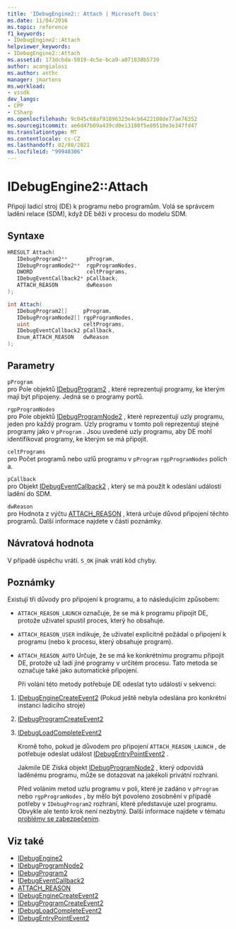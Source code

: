 ```yaml
---
title: 'IDebugEngine2:: Attach | Microsoft Docs'
ms.date: 11/04/2016
ms.topic: reference
f1_keywords:
- IDebugEngine2::Attach
helpviewer_keywords:
- IDebugEngine2::Attach
ms.assetid: 173dcbda-5019-4c5e-bca9-a071838b5739
author: acangialosi
ms.author: anthc
manager: jmartens
ms.workload:
- vssdk
dev_langs:
- CPP
- CSharp
ms.openlocfilehash: 9c045c68af91896323e4cb6422108de77ae76352
ms.sourcegitcommit: ae6d47b09a439cd0e13180f5e89510e3e347fd47
ms.translationtype: MT
ms.contentlocale: cs-CZ
ms.lasthandoff: 02/08/2021
ms.locfileid: "99948306"
---
```

# <a name="idebugengine2attach"></a>IDebugEngine2::Attach
Připojí ladicí stroj (DE) k programu nebo programům. Volá se správcem ladění relace (SDM), když DE běží v procesu do modelu SDM.

## <a name="syntax"></a>Syntaxe

```cpp
HRESULT Attach( 
   IDebugProgram2**      pProgram,
   IDebugProgramNode2**  rgpProgramNodes,
   DWORD                 celtPrograms,
   IDebugEventCallback2* pCallback,
   ATTACH_REASON         dwReason
);
```

```csharp
int Attach( 
   IDebugProgram2[]     pProgram,
   IDebugProgramNode2[] rgpProgramNodes,
   uint                 celtPrograms,
   IDebugEventCallback2 pCallback,
   Enum_ATTACH_REASON   dwReason
);
```

## <a name="parameters"></a>Parametry
`pProgram`\
pro Pole objektů [IDebugProgram2](../../../extensibility/debugger/reference/idebugprogram2.md) , které reprezentují programy, ke kterým mají být připojeny. Jedná se o programy portů.

`rgpProgramNodes`\
pro Pole objektů [IDebugProgramNode2](../../../extensibility/debugger/reference/idebugprogramnode2.md) , které reprezentují uzly programu, jeden pro každý program. Uzly programu v tomto poli reprezentují stejné programy jako v `pProgram` . Jsou uvedené uzly programu, aby DE mohl identifikovat programy, ke kterým se má připojit.

`celtPrograms`\
pro Počet programů nebo uzlů programu v `pProgram` `rgpProgramNodes` polích a.

`pCallback`\
pro Objekt [IDebugEventCallback2](../../../extensibility/debugger/reference/idebugeventcallback2.md) , který se má použít k odeslání událostí ladění do SDM.

`dwReason`\
pro Hodnota z výčtu [ATTACH_REASON](../../../extensibility/debugger/reference/attach-reason.md) , která určuje důvod připojení těchto programů. Další informace najdete v části poznámky.

## <a name="return-value"></a>Návratová hodnota
 V případě úspěchu vrátí. `S_OK` jinak vrátí kód chyby.

## <a name="remarks"></a>Poznámky
 Existují tři důvody pro připojení k programu, a to následujícím způsobem:

- `ATTACH_REASON_LAUNCH` označuje, že se má k programu připojit DE, protože uživatel spustil proces, který ho obsahuje.

- `ATTACH_REASON_USER` indikuje, že uživatel explicitně požádal o připojení k programu (nebo k procesu, který obsahuje program).

- `ATTACH_REASON_AUTO` Určuje, že se má ke konkrétnímu programu připojit DE, protože už ladí jiné programy v určitém procesu. Tato metoda se označuje také jako automatické připojení.

  Při volání této metody potřebuje DE odeslat tyto události v sekvenci:

1. [IDebugEngineCreateEvent2](../../../extensibility/debugger/reference/idebugenginecreateevent2.md) (Pokud ještě nebyla odeslána pro konkrétní instanci ladicího stroje)

2. [IDebugProgramCreateEvent2](../../../extensibility/debugger/reference/idebugprogramcreateevent2.md)

3. [IDebugLoadCompleteEvent2](../../../extensibility/debugger/reference/idebugloadcompleteevent2.md)

   Kromě toho, pokud je důvodem pro připojení `ATTACH_REASON_LAUNCH` , de potřebuje odeslat událost [IDebugEntryPointEvent2](../../../extensibility/debugger/reference/idebugentrypointevent2.md) .

   Jakmile DE Získá objekt [IDebugProgramNode2](../../../extensibility/debugger/reference/idebugprogramnode2.md) , který odpovídá laděnému programu, může se dotazovat na jakékoli privátní rozhraní.

   Před voláním metod uzlu programu v poli, které je zadáno v `pProgram` nebo `rgpProgramNodes` , by mělo být povoleno zosobnění v případě potřeby v `IDebugProgram2` rozhraní, které představuje uzel programu. Obvykle ale tento krok není nezbytný. Další informace najdete v tématu [problémy se zabezpečením](../../../extensibility/debugger/security-issues.md).

## <a name="see-also"></a>Viz také
- [IDebugEngine2](../../../extensibility/debugger/reference/idebugengine2.md)
- [IDebugProgramNode2](../../../extensibility/debugger/reference/idebugprogramnode2.md)
- [IDebugProgram2](../../../extensibility/debugger/reference/idebugprogram2.md)
- [IDebugEventCallback2](../../../extensibility/debugger/reference/idebugeventcallback2.md)
- [ATTACH_REASON](../../../extensibility/debugger/reference/attach-reason.md)
- [IDebugEngineCreateEvent2](../../../extensibility/debugger/reference/idebugenginecreateevent2.md)
- [IDebugProgramCreateEvent2](../../../extensibility/debugger/reference/idebugprogramcreateevent2.md)
- [IDebugLoadCompleteEvent2](../../../extensibility/debugger/reference/idebugloadcompleteevent2.md)
- [IDebugEntryPointEvent2](../../../extensibility/debugger/reference/idebugentrypointevent2.md)
